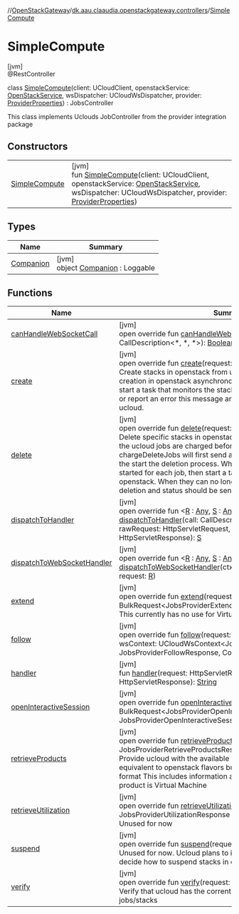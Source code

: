 //[OpenStackGateway](../../../index.md)/[dk.aau.claaudia.openstackgateway.controllers](../index.md)/[SimpleCompute](index.md)

# SimpleCompute

[jvm]\
@RestController

class [SimpleCompute](index.md)(client: UCloudClient, openstackService: [OpenStackService](../../dk.aau.claaudia.openstackgateway.services/-open-stack-service/index.md), wsDispatcher: UCloudWsDispatcher, provider: [ProviderProperties](../../dk.aau.claaudia.openstackgateway.config/-provider-properties/index.md)) : JobsController

This class implements Uclouds JobController from the provider integration package

## Constructors

| | |
|---|---|
| [SimpleCompute](-simple-compute.md) | [jvm]<br>fun [SimpleCompute](-simple-compute.md)(client: UCloudClient, openstackService: [OpenStackService](../../dk.aau.claaudia.openstackgateway.services/-open-stack-service/index.md), wsDispatcher: UCloudWsDispatcher, provider: [ProviderProperties](../../dk.aau.claaudia.openstackgateway.config/-provider-properties/index.md)) |

## Types

| Name | Summary |
|---|---|
| [Companion](-companion/index.md) | [jvm]<br>object [Companion](-companion/index.md) : Loggable |

## Functions

| Name | Summary |
|---|---|
| [canHandleWebSocketCall](index.md#-806668799%2FFunctions%2F-1216412040) | [jvm]<br>open override fun [canHandleWebSocketCall](index.md#-806668799%2FFunctions%2F-1216412040)(call: CallDescription&lt;*, *, *&gt;): [Boolean](https://kotlinlang.org/api/latest/jvm/stdlib/kotlin/-boolean/index.html) |
| [create](create.md) | [jvm]<br>open override fun [create](create.md)(request: BulkRequest&lt;Job&gt;)<br>Create stacks in openstack from ucloud job. Start each stack creation in openstack asynchronously with createStacks. Then start a task that monitors the stacks in openstack. When they start or report an error this message and status should be sent to ucloud. |
| [delete](delete.md) | [jvm]<br>open override fun [delete](delete.md)(request: BulkRequest&lt;Job&gt;)<br>Delete specific stacks in openstack. It is important to make sure the ucloud jobs are charged before beeing deleted. The function chargeDeleteJobs will first send a charge request to ucloud and the start the deletion process. When an async task has been started for each job, then start a task that monitors the stacks in openstack. When they can no longer be found we assume deletion and status should be sent to ucloud. |
| [dispatchToHandler](index.md#2087156498%2FFunctions%2F-1216412040) | [jvm]<br>open override fun &lt;[R](index.md#2087156498%2FFunctions%2F-1216412040) : [Any](https://kotlinlang.org/api/latest/jvm/stdlib/kotlin/-any/index.html), [S](index.md#2087156498%2FFunctions%2F-1216412040) : [Any](https://kotlinlang.org/api/latest/jvm/stdlib/kotlin/-any/index.html), [E](index.md#2087156498%2FFunctions%2F-1216412040) : [Any](https://kotlinlang.org/api/latest/jvm/stdlib/kotlin/-any/index.html)&gt; [dispatchToHandler](index.md#2087156498%2FFunctions%2F-1216412040)(call: CallDescription&lt;[R](index.md#2087156498%2FFunctions%2F-1216412040), [S](index.md#2087156498%2FFunctions%2F-1216412040), [E](index.md#2087156498%2FFunctions%2F-1216412040)&gt;, request: [R](index.md#2087156498%2FFunctions%2F-1216412040), rawRequest: HttpServletRequest, rawResponse: HttpServletResponse): [S](index.md#2087156498%2FFunctions%2F-1216412040) |
| [dispatchToWebSocketHandler](index.md#-976524103%2FFunctions%2F-1216412040) | [jvm]<br>open override fun &lt;[R](index.md#-976524103%2FFunctions%2F-1216412040) : [Any](https://kotlinlang.org/api/latest/jvm/stdlib/kotlin/-any/index.html), [S](index.md#-976524103%2FFunctions%2F-1216412040) : [Any](https://kotlinlang.org/api/latest/jvm/stdlib/kotlin/-any/index.html), [E](index.md#-976524103%2FFunctions%2F-1216412040) : [Any](https://kotlinlang.org/api/latest/jvm/stdlib/kotlin/-any/index.html)&gt; [dispatchToWebSocketHandler](index.md#-976524103%2FFunctions%2F-1216412040)(ctx: UCloudWsContext&lt;[R](index.md#-976524103%2FFunctions%2F-1216412040), [S](index.md#-976524103%2FFunctions%2F-1216412040), [E](index.md#-976524103%2FFunctions%2F-1216412040)&gt;, request: [R](index.md#-976524103%2FFunctions%2F-1216412040)) |
| [extend](extend.md) | [jvm]<br>open override fun [extend](extend.md)(request: BulkRequest&lt;JobsProviderExtendRequestItem&gt;)<br>This currently has no use for Virtual Machines and does nothing. |
| [follow](follow.md) | [jvm]<br>open override fun [follow](follow.md)(request: JobsProviderFollowRequest, wsContext: UCloudWsContext&lt;JobsProviderFollowRequest, JobsProviderFollowResponse, CommonErrorMessage&gt;) |
| [handler](index.md#1373748360%2FFunctions%2F-1216412040) | [jvm]<br>fun [handler](index.md#1373748360%2FFunctions%2F-1216412040)(request: HttpServletRequest, response: HttpServletResponse): [String](https://kotlinlang.org/api/latest/jvm/stdlib/kotlin/-string/index.html) |
| [openInteractiveSession](open-interactive-session.md) | [jvm]<br>open override fun [openInteractiveSession](open-interactive-session.md)(request: BulkRequest&lt;JobsProviderOpenInteractiveSessionRequestItem&gt;): JobsProviderOpenInteractiveSessionResponse |
| [retrieveProducts](retrieve-products.md) | [jvm]<br>open override fun [retrieveProducts](retrieve-products.md)(request: [Unit](https://kotlinlang.org/api/latest/jvm/stdlib/kotlin/-unit/index.html)): JobsProviderRetrieveProductsResponse<br>Provide ucloud with the available products. These are basically equivalent to openstack flavors but need to adhere to the ucloud format This includes information additonal information, e.g., product is Virtual Machine |
| [retrieveUtilization](retrieve-utilization.md) | [jvm]<br>open override fun [retrieveUtilization](retrieve-utilization.md)(request: [Unit](https://kotlinlang.org/api/latest/jvm/stdlib/kotlin/-unit/index.html)): JobsProviderUtilizationResponse<br>Unused for now |
| [suspend](suspend.md) | [jvm]<br>open override fun [suspend](suspend.md)(request: BulkRequest&lt;Job&gt;)<br>Unused for now. Ucloud plans to implement this and we need to decide how to suspend stacks in openstack |
| [verify](verify.md) | [jvm]<br>open override fun [verify](verify.md)(request: BulkRequest&lt;Job&gt;)<br>Verify that ucloud has the corrent status of the provided jobs/stacks |

